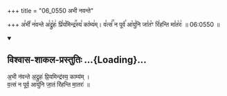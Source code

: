+++
title = "06_0550 अभी नवन्ते"

+++
अ꣣भी꣡ न꣢वन्ते अ꣣द्रु꣡हः꣢ प्रि꣣य꣡मिन्द्र꣢꣯स्य꣣ का꣡म्य꣢म्। व꣣त्सं꣢꣫ न पूर्व꣣ आ꣡यु꣢नि जा꣣त꣡ꣳ रि꣢हन्ति मा꣣त꣡रः꣢ ॥ 06:0550 ॥

<div class="js_include" newlevelforh1="2" title="विश्वास-शाकल-प्रस्तुतिः" unfilled url="/vedAH_Rk/shAkalam/saMhitA/vishvAsa-prastutiH/09/100/01_abhI_navante.md">
<details open><summary><h2>विश्वास-शाकल-प्रस्तुतिः ...{Loading}...</h2></summary>


अ॒भी न॑वन्ते अ॒द्रुहः॑ प्रि॒यमिन्द्र॑स्य॒ काम्य॑म् ।  
व॒त्सं न पूर्व॒ आयु॑नि जा॒तं रि॑हन्ति मा॒तरः॑ ॥

</details>
</div>